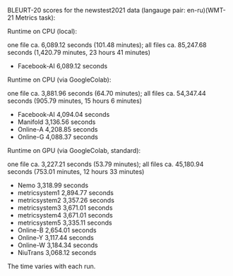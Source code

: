 BLEURT-20 scores for the newstest2021 data (langauge pair: en-ru)(WMT-21 Metrics task):

Runtime on CPU (local):

one file ca. 6,089.12 seconds (101.48 minutes); all files ca. 85,247.68 seconds (1,420.79 minutes, 23 hours 41 minutes)

- Facebook-AI 6,089.12 seconds 

Runtime on CPU (via GoogleColab):

one file ca. 3,881.96 seconds (64.70 minutes); all files ca. 54,347.44 seconds (905.79 minutes, 15 hours 6 minutes)

- Facebook-AI 4,094.04 seconds 
- Manifold 3,136.56 seconds 
- Online-A 4,208.85 seconds 
- Online-G 4,088.37 seconds 

Runtime on GPU (via GoogleColab, standard):

one file ca. 3,227.21 seconds (53.79 minutes); all files ca. 45,180.94 seconds (753.01 minutes, 12 hours 33 minutes) 

- Nemo 3,318.99 seconds
- metricsystem1 2,894.77 seconds
- metricsystem2 3,357.26 seconds
- metricsystem3 3,671.01 seconds
- metricsystem4 3,671.01 seconds
- metricsystem5 3,335.11 seconds
- Online-B 2,654.01 seconds
- Online-Y 3,117.44 seconds
- Online-W 3,184.34 seconds
- NiuTrans 3,068.12 seconds

The time varies with each run.
